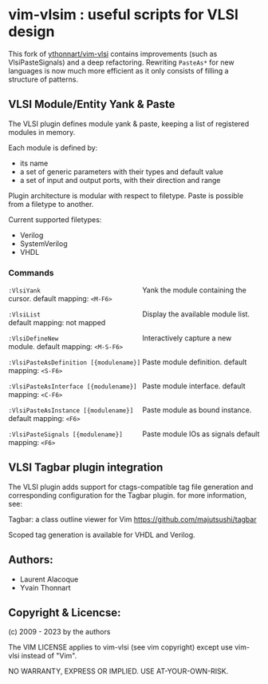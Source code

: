 vim-vlsim : useful scripts for VLSI design
==========================================

This fork of [ythonnart/vim-vlsi](https://github.com/ythonnart/vim-vlsi)
contains improvements (such as VlsiPasteSignals) and a deep refactoring.
Rewriting `PasteAs*` for new languages is now much more efficient as it 
only consists of filling a structure of patterns.

## VLSI Module/Entity Yank & Paste
The VLSI plugin defines module yank & paste, keeping a list of registered
modules in memory.

Each module is defined by:
* its name
* a set of generic parameters with their types and default value
* a set of input and output ports, with their direction and range

Plugin architecture is modular with respect to filetype.
Paste is possible from a filetype to another.

Current supported filetypes:
* Verilog
* SystemVerilog
* VHDL


### Commands
`:VlsiYank                            ` Yank the module containing the cursor.
                                       default mapping: `<M-F6>`

`:VlsiList                            ` Display the available module list.
                                       default mapping: not mapped

`:VlsiDefineNew                       ` Interactively capture a new module.
                                       default mapping: `<M-S-F6>`

`:VlsiPasteAsDefinition [{modulename}]` Paste module definition.
                                       default mapping: `<S-F6>`

`:VlsiPasteAsInterface [{modulename}] ` Paste module interface.
                                       default mapping: `<C-F6>`

`:VlsiPasteAsInstance [{modulename}]  ` Paste module as bound instance.
                                       default mapping: `<F6>`

`:VlsiPasteSignals [{modulename}]     ` Paste module IOs as signals
                                       default mapping: `<F6>`

## VLSI Tagbar plugin integration
The VLSI plugin adds support for ctags-compatible tag file generation and
corresponding configuration for the Tagbar plugin. for more information, see:

Tagbar: a class outline viewer for Vim
<https://github.com/majutsushi/tagbar>

Scoped tag generation is available for VHDL and Verilog.

## Authors:
* Laurent Alacoque
* Yvain Thonnart

## Copyright & Licencse:
(c) 2009 - 2023 by the authors

The VIM LICENSE applies to vim-vlsi
(see vim copyright) except use vim-vlsi instead of "Vim".

NO WARRANTY, EXPRESS OR IMPLIED.  USE AT-YOUR-OWN-RISK.
